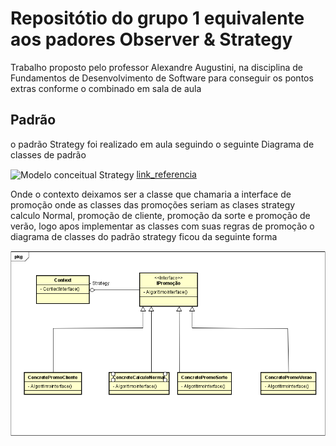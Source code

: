 <h1> Repositótio do grupo 1 equivalente aos padores Observer & Strategy </h1>
<p> Trabalho proposto pelo professor Alexandre Augustini, na disciplina de Fundamentos de Desenvolvimento de Software
para conseguir os pontos extras conforme o combinado em sala de aula </p>
<h2> Padrão  </h2>
<p> o padrão Strategy foi realizado em aula seguindo o seguinte Diagrama de classes de padrão<p> 
<img  align="center" alt="Modelo conceitual Strategy" src="https://www.macoratti.net/08/08/strategy.gif">
<a href="https://www.macoratti.net/08/08/net_stgy.htm"> link_referencia </a>
<br>
<p>Onde o contexto deixamos ser a classe que chamaria a interface de promoção onde as classes das promoções seriam as clases strategy calculo Normal, promoção de cliente, 
promoção da sorte e promoção de verão, logo apos implementar as classes com suas regras de promoção o diagrama de classes do padrão strategy ficou da seguinte forma </p> 

<img  align="center" alt="Modelo conceitual Promoção" src="Captura de tela 2022-06-05 155621.png">
